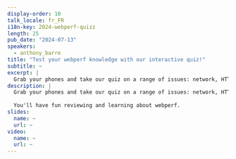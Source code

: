 ```yaml
---
display-order: 10
talk_locale: fr_FR
i18n-key: 2024-webperf-quizz
length: 25
pub_date: "2024-07-13"
speakers:
  - anthony_barre
title: "Test your webperf knowledge with our interactive quiz!"
subtitle: ~
excerpt: |
  Grab your phones and take our quiz on a range of issues: network, HTTP protocol, browser API, image optimization, webperf metrics... You'll have fun reviewing and learning about webperf. 
description: |
  Grab your phones and take our quiz on a range of issues: network, HTTP protocol, browser API, image optimization, webperf metrics...
  
  You'll have fun reviewing and learning about webperf. 
slides:
  name: ~
  url: ~
video:
  name: ~
  url: ~
---
```

